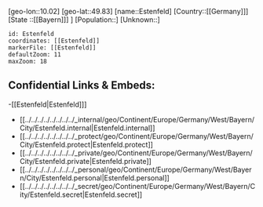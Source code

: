 ﻿---
location: [49.83,10.02]
mapzoom: [7,12] 
mapmarker: city 
type: City
tags:
- geo/City


SpocWebEntityId: 30078
isDeleted: false
confidential: public

---
[geo-lon::10.02]
[geo-lat::49.83]
[name::Estenfeld]
[Country::[[Germany]]]
[State ::[[Bayern]]] ]
[Population::]
[Unknown::]


```leaflet
id: Estenfeld
coordinates: [[Estenfeld]]
markerFile: [[Estenfeld]]
defaultZoom: 11 
maxZoom: 18
```


## Confidential Links & Embeds: 
-[[Estenfeld|Estenfeld]]] 
- [[../../../../../../../../_internal/geo/Continent/Europe/Germany/West/Bayern/City/Estenfeld.internal|Estenfeld.internal]] 
- [[../../../../../../../../_protect/geo/Continent/Europe/Germany/West/Bayern/City/Estenfeld.protect|Estenfeld.protect]] 
- [[../../../../../../../../_private/geo/Continent/Europe/Germany/West/Bayern/City/Estenfeld.private|Estenfeld.private]] 
- [[../../../../../../../../_personal/geo/Continent/Europe/Germany/West/Bayern/City/Estenfeld.personal|Estenfeld.personal]] 
- [[../../../../../../../../_secret/geo/Continent/Europe/Germany/West/Bayern/City/Estenfeld.secret|Estenfeld.secret]] 
